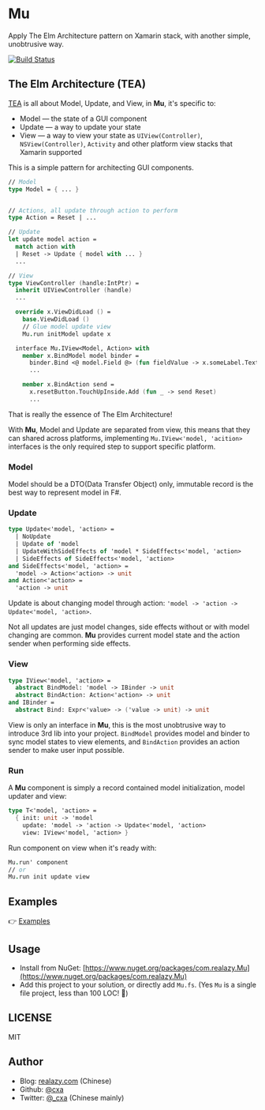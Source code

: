 # Mu

Apply The Elm Architecture pattern on Xamarin stack, with another simple, unobtrusive way.

[![Build Status](https://travis-ci.org/cxa/Mu.svg?branch=master)](https://travis-ci.org/cxa/Mu)

## The Elm Architecture (TEA)

[TEA](https://guide.elm-lang.org/architecture/) is all about Model, Update, and View, in **Mu**, it's specific to:

- Model — the state of a GUI component
- Update — a way to update your state
- View — a way to view your state as `UIView(Controller)`, `NSView(Controller)`, `Activity` and other platform view stacks that Xamarin supported

This is a simple pattern for architecting GUI components.

```fsharp
// Model
type Model = { ... }


// Actions, all update through action to perform
type Action = Reset | ...

// Update
let update model action =
  match action with
  | Reset -> Update { model with ... }
  ...

// View
type ViewController (handle:IntPtr) =
  inherit UIViewController (handle)
  ...

  override x.ViewDidLoad () =
    base.ViewDidLoad ()
    // Glue model update view
    Mu.run initModel update x

  interface Mu.IView<Model, Action> with
    member x.BindModel model binder =
      binder.Bind <@ model.Field @> (fun fieldValue -> x.someLabel.Text <- fieldValue)
      ...

    member x.BindAction send =
      x.resetButton.TouchUpInside.Add (fun _ -> send Reset)
      ...
```

That is really the essence of The Elm Architecture!

With **Mu**, Model and Update are separated from view, this means that they can shared across platforms, implementing `Mu.IView<'model, 'acition>` interfaces is the only required step to support specific platform.

### Model

Model should be a DTO(Data Transfer Object) only, immutable record is the best way to represent model in F#.

### Update

```fsharp
type Update<'model, 'action> =
  | NoUpdate
  | Update of 'model
  | UpdateWithSideEffects of 'model * SideEffects<'model, 'action>
  | SideEffects of SideEffects<'model, 'action>
and SideEffects<'model, 'action> =
  'model -> Action<'action> -> unit
and Action<'action> =
  'action -> unit
```

Update is about changing model through action: `'model -> 'action -> Update<'model, 'action>`.

Not all updates are just model changes, side effects without or with model changing are common. **Mu** provides current model state and the action sender when performing side effects.

### View

```fsharp
type IView<'model, 'action> =
  abstract BindModel: 'model -> IBinder -> unit
  abstract BindAction: Action<'action> -> unit
and IBinder =
  abstract Bind: Expr<'value> -> ('value -> unit) -> unit
```

View is only an interface in **Mu**, this is the most unobtrusive way to introduce 3rd lib into your project. `BindModel` provides model and binder to sync model states to view elements, and `BindAction` provides an action sender to make user input possible.

### Run

A **Mu** component is simply a record contained model initialization, model updater and view:

```fsharp
type T<'model, 'action> =
  { init: unit -> 'model
    update: 'model -> 'action -> Update<'model, 'action>
    view: IView<'model, 'action> }
```

Run component on view when it's ready with:

```fsharp
Mu.run' component
// or
Mu.run init update view
```

## Examples

👉 [Examples](Examples)

## Usage

- Install from NuGet: [https://www.nuget.org/packages/com.realazy.Mu](https://www.nuget.org/packages/com.realazy.Mu)
- Add this project to your solution, or directly add `Mu.fs`. (Yes `Mu` is a single file project, less than 100 LOC! 🤯)

## LICENSE

MIT

## Author

- Blog: [realazy.com](https://realazy.com) (Chinese)
- Github: [@cxa](https://github.com/cxa)
- Twitter: [@\_cxa](https://twitter.com/_cxa) (Chinese mainly)
